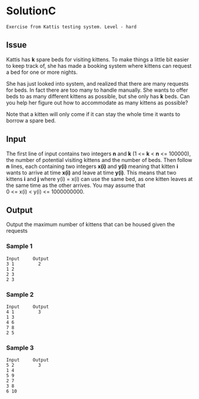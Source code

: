 # SolutionC
``
Exercise from Kattis testing system. Level - hard
``

## Issue
Kattis has **k** spare beds for visiting kittens. To make things a little bit easier to keep track of, she has made a 
booking system where kittens can request a bed for one or more nights.

She has just looked into system, and realized that there are many requests for beds. In fact there are too many 
to handle manually. She wants to offer beds to as many different kittens as possible, but she only has **k** beds. Can
you help her figure out how to accommodate as many kittens as possible?

Note that a kitten will only come if it can stay the whole time it wants to borrow a spare bed.

## Input
The first line of input contains two integers **n** and **k** (1 <= **k** < **n** <= 100000), the number of potential 
visiting kittens and the number of beds. Then follow **n** lines, each containing two integers **x(i)** and **y(i)** meaning that 
kitten **i** wants to arrive at time **x(i)** and leave at time **y(i)**. This means that two kittens **i** and **j** where 
y(i) = x(i) can use the same bed, as one kitten leaves at the same time as the other arrives. You may assume
that  
0 <= x(i) < y(i) <= 1000000000.
## Output
Output the maximum number of kittens that can be housed given the requests

### Sample 1 
```
Input     Output 
3 1         2
1 2
2 3 
2 3
```
### Sample 2
```
Input     Output 
4 1         3
1 3
4 6
7 8
2 5
```
### Sample 3
```
Input     Output 
5 2         3
1 4
5 9
2 7
3 8
6 10
```
